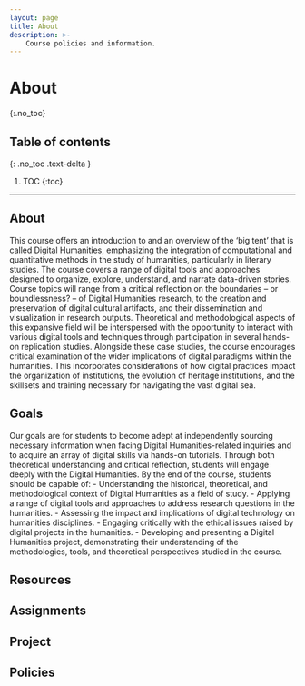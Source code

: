 ```yaml
---
layout: page
title: About
description: >-
    Course policies and information.
---
```


# About
{:.no_toc}

## Table of contents
{: .no_toc .text-delta }

1. TOC
{:toc}

---

## About

This course offers an introduction to and an overview of the ‘big tent’ that is called Digital Humanities, emphasizing the integration of computational and quantitative methods in the study of humanities, particularly in literary studies. The course covers a range of digital tools and approaches designed to organize, explore, understand, and narrate data-driven stories. Course topics will range from a critical reflection on the boundaries – or boundlessness? – of Digital Humanities research, to the creation and preservation of digital cultural artifacts, and their dissemination and visualization in research outputs. Theoretical and methodological aspects of this expansive field will be interspersed with the opportunity to interact with various digital tools and techniques through participation in several hands-on replication studies. Alongside these case studies, the course encourages critical examination of the wider implications of digital paradigms within the humanities. This incorporates considerations of how digital practices impact the organization of institutions, the evolution of heritage institutions, and the skillsets and training necessary for navigating the vast digital sea.

## Goals

Our goals are for students to become adept at independently sourcing necessary information
when facing Digital Humanities-related inquiries and to acquire an array of digital skills via hands-on tutorials. Through both theoretical understanding and critical reflection, students will engage deeply with the Digital Humanities. By the end of the course, students should be capable of:
    - Understanding the historical, theoretical, and methodological context of Digital Humanities as a field of study.
    - Applying a range of digital tools and approaches to address research questions in the humanities.
    - Assessing the impact and implications of digital technology on humanities disciplines.
    - Engaging critically with the ethical issues raised by digital projects in the humanities.
    - Developing and presenting a Digital Humanities project, demonstrating their understanding of the methodologies, tools, and theoretical perspectives studied in the course.

## Resources

## Assignments

## Project

## Policies